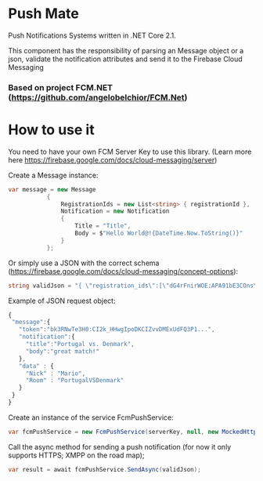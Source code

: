 # Push Mate
Push Notifications Systems written in .NET Core 2.1.

This component has the responsibility of parsing an Message object or a json, validate the notification attributes and send it to the Firebase Cloud Messaging  

### Based on project FCM.NET (https://github.com/angelobelchior/FCM.Net)

# How to use it

You need to have your own FCM Server Key to use this library. (Learn more here https://firebase.google.com/docs/cloud-messaging/server)

Create a Message instance:
 ```csharp
var message = new Message
            {
                RegistrationIds = new List<string> { registrationId },
                Notification = new Notification
                {
                    Title = "Title",
                    Body = $"Hello World@!{DateTime.Now.ToString()}"
                }
            };
```
  

Or simply use a JSON with the correct schema (https://firebase.google.com/docs/cloud-messaging/concept-options):
 ```csharp
string validJson = "{ \"registration_ids\":[\"dG4rFnirWOE:APA91bE3COnsY-flnulPse4b4uKZOUDRpdOAe6DGTU_jWGtJt0P_hBXoN1tOa9Je4ZyAfA11OS3US0fZm6M7EljYipCY1f4MqjDLLvEltfe8_3aDnzwTxRbuw23HQ2JIY2ihXQXUvDym\"],\"priority\":\"Normal\",\"notification\":{\"title\":\"Title\",\"body\":\"Hello World@!23-Jun-18 19:58:47\"}}";
 ```
 Example of JSON request object:
 ```javascript
 {
  "message":{
    "token":"bk3RNwTe3H0:CI2k_HHwgIpoDKCIZvvDMExUdFQ3P1...",
    "notification":{
      "title":"Portugal vs. Denmark",
      "body":"great match!"
    },
    "data" : {
      "Nick" : "Mario",
      "Room" : "PortugalVSDenmark"
    }
  }
}
 ```
 
 Create an instance of the service FcmPushService:
 ```csharp
var fcmPushService = new FcmPushService(serverKey, null, new MockedHttpClientOK());
 ```

Call the async method for sending a push notification (for now it only supports HTTPS; XMPP on the road map);
```csharp
var result = await fcmPushService.SendAsync(validJson);
```

